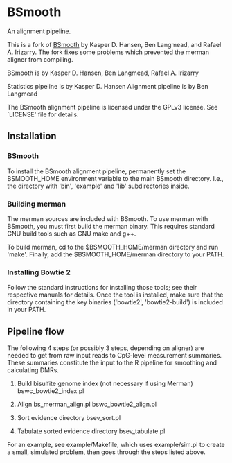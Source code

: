 # BSmooth
An alignment pipeline.

This is a fork of [BSmooth](https://github.com/BenLangmead/bsmooth-align) by
Kasper D. Hansen, Ben Langmead, and Rafael A. Irizarry. The fork fixes some
problems which prevented the merman aligner from compiling.


BSmooth is by Kasper D. Hansen, Ben Langmead, Rafael A. Irizarry

Statistics pipeline is by Kasper D. Hansen
Alignment pipeline is by Ben Langmead

The BSmooth alignment pipeline is licensed under the GPLv3 license.  See
`LICENSE' file for details.

## Installation

### BSmooth
 
 To install the BSmooth alignment pipeline, permanently set the BSMOOTH_HOME
 environment variable to the main BSmooth directory.  I.e., the directory with
 'bin', 'example' and 'lib' subdirectories inside.

### Building merman
 
 The merman sources are included with BSmooth.  To use merman with BSmooth, you
 must first build the merman binary.  This requires standard GNU build tools
 such as GNU make and g++.
 
 To build merman, cd to the $BSMOOTH_HOME/merman directory and run 'make'.
 Finally, add the $BSMOOTH_HOME/merman directory to your PATH.
 
### Installing Bowtie 2
 
 Follow the standard instructions for installing those tools; see their
 respective manuals for details.  Once the tool is installed, make sure that
 the directory containing the key binaries ('bowtie2', 'bowtie2-build') is
 included in your PATH.

## Pipeline flow

The following 4 steps (or possibly 3 steps, depending on aligner) are needed to
get from raw input reads to CpG-level measurement summaries.  These summaries
constitute the input to the R pipeline for smoothing and calculating DMRs.

  1. Build bisulfite genome index
   (not necessary if using Merman)
   bswc_bowtie2_index.pl

  2. Align
   bs_merman_align.pl
   bswc_bowtie2_align.pl

  3. Sort evidence directory
   bsev_sort.pl
  
  4. Tabulate sorted evidence directory
   bsev_tabulate.pl

For an example, see example/Makefile, which uses example/sim.pl to create a
small, simulated problem, then goes through the steps listed above.
